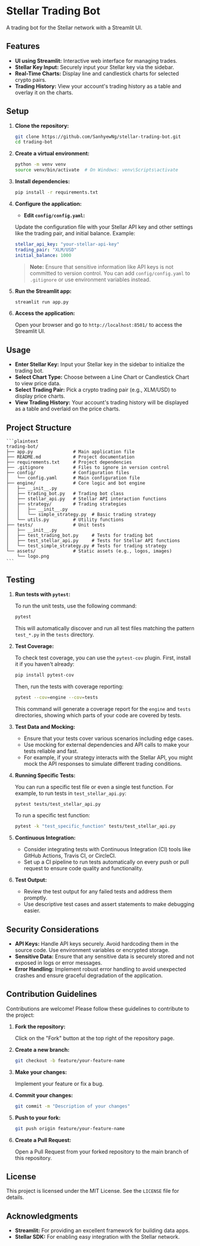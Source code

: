 # Stellar Trading Bot

A trading bot for the Stellar network with a Streamlit UI.

## Features

- **UI using Streamlit:** Interactive web interface for managing trades.
- **Stellar Key Input:** Securely input your Stellar key via the sidebar.
- **Real-Time Charts:** Display line and candlestick charts for selected crypto pairs.
- **Trading History:** View your account's trading history as a table and overlay it on the charts.

## Setup

1. **Clone the repository:**

    ```bash
    git clone https://github.com/SanhyewNg/stellar-trading-bot.git
    cd trading-bot
    ```

2. **Create a virtual environment:**

    ```bash
    python -m venv venv
    source venv/bin/activate  # On Windows: venv\Scripts\activate
    ```

3. **Install dependencies:**

    ```bash
    pip install -r requirements.txt
    ```

4. **Configure the application:**

    - **Edit `config/config.yaml`:** 

    Update the configuration file with your Stellar API key and other settings like the trading pair, and initial balance. Example:

    ```yaml
    stellar_api_key: "your-stellar-api-key"
    trading_pair: "XLM/USD"
    initial_balance: 1000
    ```

    > **Note:** Ensure that sensitive information like API keys is not committed to version control. You can add `config/config.yaml` to `.gitignore` or use environment variables instead.

5. **Run the Streamlit app:**

    ```bash
    streamlit run app.py
    ```

6. **Access the application:**

    Open your browser and go to `http://localhost:8501/` to access the Streamlit UI.

## Usage

- **Enter Stellar Key:** Input your Stellar key in the sidebar to initialize the trading bot.
- **Select Chart Type:** Choose between a Line Chart or Candlestick Chart to view price data.
- **Select Trading Pair:** Pick a crypto trading pair (e.g., XLM/USD) to display price charts.
- **View Trading History:** Your account's trading history will be displayed as a table and overlaid on the price charts.

## Project Structure

    ```plaintext
    trading-bot/
    ├── app.py               # Main application file
    ├── README.md            # Project documentation
    ├── requirements.txt     # Project dependencies
    ├── .gitignore           # Files to ignore in version control
    ├── config/              # Configuration files
    │   └── config.yaml      # Main configuration file
    ├── engine/              # Core logic and bot engine
    │   ├── __init__.py
    │   ├── trading_bot.py   # Trading bot class
    │   ├── stellar_api.py   # Stellar API interaction functions
    │   ├── strategy/        # Trading strategies
    │   │   ├── __init__.py
    │   │   └── simple_strategy.py  # Basic trading strategy
    │   └── utils.py         # Utility functions
    ├── tests/               # Unit tests
    │   ├── __init__.py
    │   ├── test_trading_bot.py     # Tests for trading bot
    │   ├── test_stellar_api.py     # Tests for Stellar API functions
    │   └── test_simple_strategy.py # Tests for trading strategy
    └── assets/              # Static assets (e.g., logos, images)
        └── logo.png
    ```

## Testing

1. **Run tests with `pytest`:**

    To run the unit tests, use the following command:

    ```bash
    pytest
    ```

    This will automatically discover and run all test files matching the pattern `test_*.py` in the `tests` directory.

2. **Test Coverage:**

   To check test coverage, you can use the `pytest-cov` plugin. First, install it if you haven't already:

   ```bash
   pip install pytest-cov
   ```

   Then, run the tests with coverage reporting:

   ```bash
   pytest --cov=engine --cov=tests
   ```

   This command will generate a coverage report for the `engine` and `tests` directories, showing which parts of your code are covered by tests.

3. **Test Data and Mocking:**

   - Ensure that your tests cover various scenarios including edge cases.
   - Use mocking for external dependencies and API calls to make your tests reliable and fast.
   - For example, if your strategy interacts with the Stellar API, you might mock the API responses to simulate different trading conditions.

4. **Running Specific Tests:**

   You can run a specific test file or even a single test function. For example, to run tests in `test_stellar_api.py`:

   ```bash
   pytest tests/test_stellar_api.py
   ```

   To run a specific test function:

   ```bash
   pytest -k "test_specific_function" tests/test_stellar_api.py
   ```

5. **Continuous Integration:**

   - Consider integrating tests with Continuous Integration (CI) tools like GitHub Actions, Travis CI, or CircleCI.
   - Set up a CI pipeline to run tests automatically on every push or pull request to ensure code quality and functionality.

6. **Test Output:**

   - Review the test output for any failed tests and address them promptly.
   - Use descriptive test cases and assert statements to make debugging easier.

## Security Considerations

- **API Keys:** Handle API keys securely. Avoid hardcoding them in the source code. Use environment variables or encrypted storage.
- **Sensitive Data:** Ensure that any sensitive data is securely stored and not exposed in logs or error messages.
- **Error Handling:** Implement robust error handling to avoid unexpected crashes and ensure graceful degradation of the application.

## Contribution Guidelines

Contributions are welcome! Please follow these guidelines to contribute to the project:

1. **Fork the repository:**

   Click on the "Fork" button at the top right of the repository page.

2. **Create a new branch:**

   ```bash
   git checkout -b feature/your-feature-name
   ```

3. **Make your changes:**

   Implement your feature or fix a bug.

4. **Commit your changes:**

   ```bash
   git commit -m "Description of your changes"
   ```

5. **Push to your fork:**

   ```bash
   git push origin feature/your-feature-name
   ```

6. **Create a Pull Request:**

   Open a Pull Request from your forked repository to the main branch of this repository.

## License

This project is licensed under the MIT License. See the `LICENSE` file for details.

## Acknowledgments

- **Streamlit:** For providing an excellent framework for building data apps.
- **Stellar SDK:** For enabling easy integration with the Stellar network.


